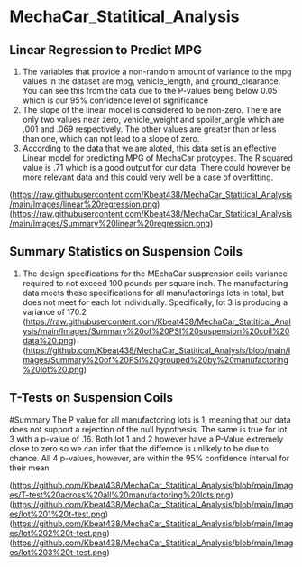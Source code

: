 # MechaCar_Statitical_Analysis

## Linear Regression to Predict MPG

 1. The variables that provide a non-random amount of variance to the mpg values in the dataset are mpg, vehicle_length, and ground_clearance. You can see this from the data due to the P-values being below 0.05 which is our 95% confidence level of significance
 2. The slope of the linear model is considered to be non-zero. There are only two values near zero, vehicle_weight and spoiler_angle which are .001 and .069 respectively. The other values are greater than or less than one, which can not lead to a slope of zero.
 3. According to the data that we are aloted, this data set is an effective Linear model for predicting MPG of MechaCar protoypes. The R squared value is .71 which is a good output for our data. There could however be more relevant data and this could very well be a case of overfitting. 

(https://raw.githubusercontent.com/Kbeat438/MechaCar_Statitical_Analysis/main/Images/linear%20regression.png)
(https://raw.githubusercontent.com/Kbeat438/MechaCar_Statitical_Analysis/main/Images/Summary%20linear%20regression.png)


## Summary Statistics on Suspension Coils
 1. The design specifications for the MEchaCar susprension coils variance required to not exceed 100 pounds per square inch. The manufacturing data meets these specifications for all manufactorings lots in total, but does not meet for each lot individually. Specifically, lot 3 is producing a variance of 170.2
(https://raw.githubusercontent.com/Kbeat438/MechaCar_Statitical_Analysis/main/Images/Summary%20of%20PSI%20suspension%20coil%20data%20.png)
(https://github.com/Kbeat438/MechaCar_Statitical_Analysis/blob/main/Images/Summary%20of%20PSI%20grouped%20by%20manufactoring%20lot%20.png)

## T-Tests on Suspension Coils

#Summary 
The P value for all manufactoring lots is 1, meaning that our data does not support a rejection of the null hypothesis. The same is true for lot 3 with a p-value of .16. 
Both lot 1 and 2 however have a P-Value extremely close to zero so we can infer that the differnce is unlikely to be due to chance. All 4 p-values, however, are within the 95% confidence interval for their mean

(https://github.com/Kbeat438/MechaCar_Statitical_Analysis/blob/main/Images/T-test%20across%20all%20manufactoring%20lots.png)
(https://github.com/Kbeat438/MechaCar_Statitical_Analysis/blob/main/Images/lot%201%20t-test.png)
(https://github.com/Kbeat438/MechaCar_Statitical_Analysis/blob/main/Images/lot%202%20t-test.png)
(https://github.com/Kbeat438/MechaCar_Statitical_Analysis/blob/main/Images/lot%203%20t-test.png)